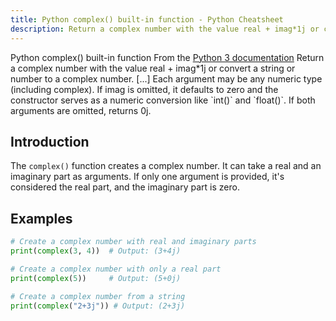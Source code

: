 ```yaml
---
title: Python complex() built-in function - Python Cheatsheet
description: Return a complex number with the value real + imag*1j or convert a string or number to a complex number. [...] Each argument may be any numeric type (including complex). If imag is omitted, it defaults to zero and the constructor serves as a numeric conversion like int and float. If both arguments are omitted, returns 0j.
---
```


<base-title :title="frontmatter.title" :description="frontmatter.description">
Python complex() built-in function
</base-title>

<base-disclaimer>
  <base-disclaimer-title>
    From the <a target="_blank" href="https://docs.python.org/3/library/functions.html#complex">Python 3 documentation</a>
  </base-disclaimer-title>
  <base-disclaimer-content>
   Return a complex number with the value real + imag*1j or convert a string or number to a complex number. [...] Each argument may be any numeric type (including complex). If imag is omitted, it defaults to zero and the constructor serves as a numeric conversion like <router-link to="/builtin/int">`int()`</router-link> and <router-link to="/builtin/float">`float()`</router-link>. If both arguments are omitted, returns 0j.
  </base-disclaimer-content>
</base-disclaimer>

## Introduction

The `complex()` function creates a complex number. It can take a real and an imaginary part as arguments. If only one argument is provided, it's considered the real part, and the imaginary part is zero.

## Examples

```python
# Create a complex number with real and imaginary parts
print(complex(3, 4))  # Output: (3+4j)

# Create a complex number with only a real part
print(complex(5))     # Output: (5+0j)

# Create a complex number from a string
print(complex("2+3j")) # Output: (2+3j)
```
